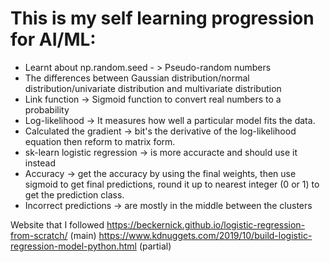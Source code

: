 # This is my self learning progression for AI/ML:

- Learnt about np.random.seed - > Pseudo-random numbers
- The differences between Gaussian distribution/normal distribution/univariate distribution and multivariate distribution
- Link function -> Sigmoid function to convert real numbers to a probability
- Log-likelihood -> It measures how well a particular model fits the data.
- Calculated the gradient -> bit's the derivative of the log-likelihood equation then reform to matrix form.
- sk-learn logistic regression -> is more accuracte and should use it instead
- Accuracy -> get the accuracy by using the final weights, then use sigmoid to get final predictions, round it up to nearest integer (0 or 1) to get the prediction class.
- Incorrect predictions -> are mostly in the middle between the clusters

Website that I followed
 https://beckernick.github.io/logistic-regression-from-scratch/ (main)
 https://www.kdnuggets.com/2019/10/build-logistic-regression-model-python.html (partial)
